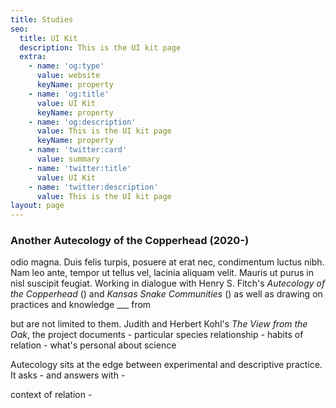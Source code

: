```yaml
---
title: Studies
seo:
  title: UI Kit
  description: This is the UI kit page
  extra:
    - name: 'og:type'
      value: website
      keyName: property
    - name: 'og:title'
      value: UI Kit
      keyName: property
    - name: 'og:description'
      value: This is the UI kit page
      keyName: property
    - name: 'twitter:card'
      value: summary
    - name: 'twitter:title'
      value: UI Kit
    - name: 'twitter:description'
      value: This is the UI kit page
layout: page
---
```

### Another Autecology of the Copperhead (2020-)

odio magna. Duis felis turpis, posuere at erat nec, condimentum luctus nibh. Nam leo ante, tempor ut tellus vel, lacinia aliquam velit. Mauris ut purus in nisl suscipit feugiat. Working in dialogue with Henry S. Fitch's *Autecology of the Copperhead* () and *Kansas Snake Communities* () as well as drawing on practices and knowledge \__\_ from

but are not limited to them. Judith and Herbert Kohl's *The View from the Oak*, the project documents - particular species relationship - habits of relation - what's personal about science

Autecology sits at the edge between experimental and descriptive practice. It asks - and answers with -

context of relation -
